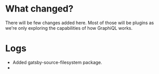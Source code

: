 # What changed?
There will be few changes added here. Most of those will be plugins as we're only exploring the capabilities of how GraphiQL works.

# Logs
- Added gatsby-source-filesystem package.
-